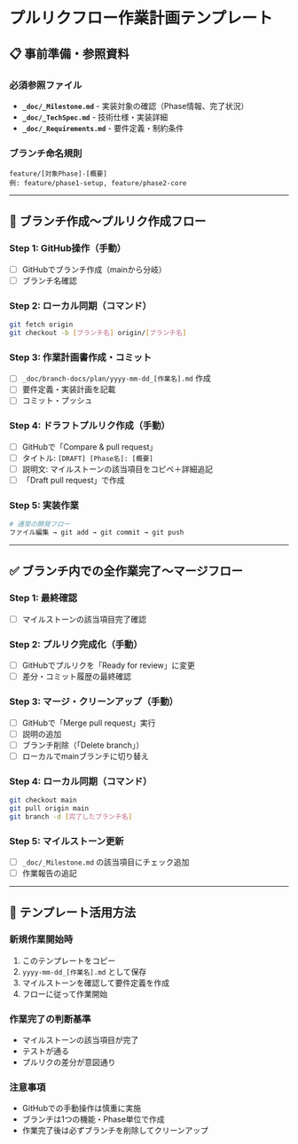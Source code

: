 # プルリクフロー作業計画テンプレート

## 📋 事前準備・参照資料

### 必須参照ファイル
- **`_doc/_Milestone.md`** - 実装対象の確認（Phase情報、完了状況）
- **`_doc/_TechSpec.md`** - 技術仕様・実装詳細
- **`_doc/_Requirements.md`** - 要件定義・制約条件

### ブランチ命名規則
```
feature/[対象Phase]-[概要]
例: feature/phase1-setup, feature/phase2-core
```

---

## 🚀 ブランチ作成～プルリク作成フロー

### Step 1: GitHub操作（手動）
- [ ] GitHubでブランチ作成（mainから分岐）
- [ ] ブランチ名確認

### Step 2: ローカル同期（コマンド）
```bash
git fetch origin
git checkout -b [ブランチ名] origin/[ブランチ名]
```

### Step 3: 作業計画書作成・コミット
- [ ] `_doc/branch-docs/plan/yyyy-mm-dd_[作業名].md` 作成
- [ ] 要件定義・実装計画を記載
- [ ] コミット・プッシュ

### Step 4: ドラフトプルリク作成（手動）
- [ ] GitHubで「Compare & pull request」
- [ ] タイトル: `[DRAFT] [Phase名]: [概要]`
- [ ] 説明文: マイルストーンの該当項目をコピペ＋詳細追記
- [ ] 「Draft pull request」で作成

### Step 5: 実装作業
```bash
# 通常の開発フロー
ファイル編集 → git add → git commit → git push
```

---

## ✅ ブランチ内での全作業完了～マージフロー

### Step 1: 最終確認
- [ ] マイルストーンの該当項目完了確認

### Step 2: プルリク完成化（手動）
- [ ] GitHubでプルリクを「Ready for review」に変更
- [ ] 差分・コミット履歴の最終確認

### Step 3: マージ・クリーンアップ（手動）
- [ ] GitHubで「Merge pull request」実行
- [ ] 説明の追加
- [ ] ブランチ削除（「Delete branch」）
- [ ] ローカルでmainブランチに切り替え

### Step 4: ローカル同期（コマンド）
```bash
git checkout main
git pull origin main
git branch -d [完了したブランチ名]
```

### Step 5: マイルストーン更新
- [ ] `_doc/_Milestone.md` の該当項目にチェック追加
- [ ] 作業報告の追記

---

## 📝 テンプレート活用方法

### 新規作業開始時
1. このテンプレートをコピー
2. `yyyy-mm-dd_[作業名].md` として保存
3. マイルストーンを確認して要件定義を作成
4. フローに従って作業開始

### 作業完了の判断基準
- マイルストーンの該当項目が完了
- テストが通る
- プルリクの差分が意図通り

### 注意事項
- GitHubでの手動操作は慎重に実施
- ブランチは1つの機能・Phase単位で作成
- 作業完了後は必ずブランチを削除してクリーンアップ
